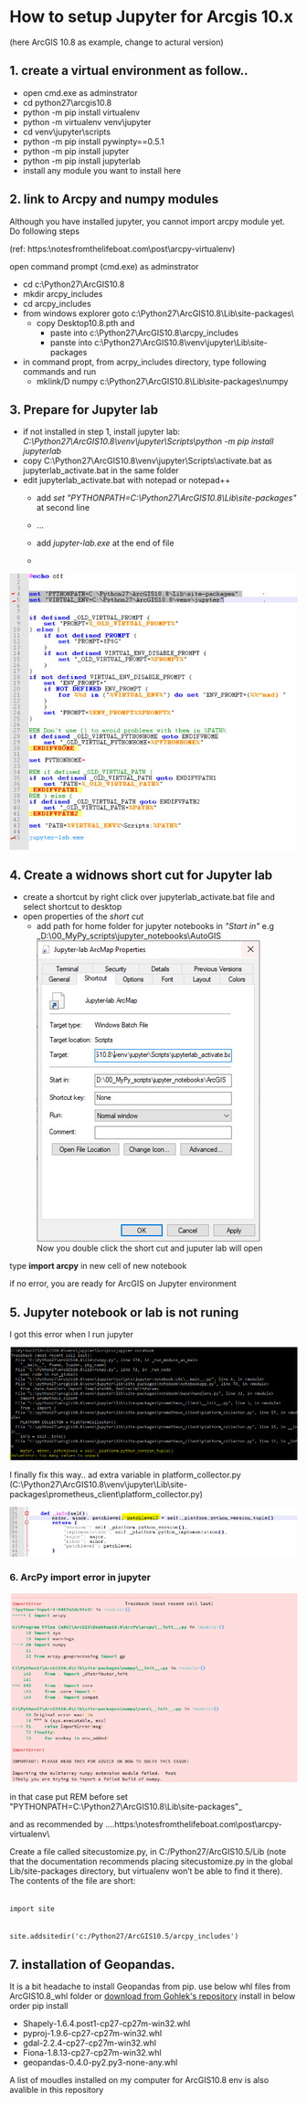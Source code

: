 # How to setup Jupyter for Arcgis 10.x
(here ArcGIS 10.8 as example, change to actural version)
## 1. create a virtual environment as follow..
+ open cmd.exe as adminstrator
 + cd python27\arcgis10.8
 + python -m pip install virtualenv
 + python -m virtualenv venv\jupyter
 + cd venv\jupyter\scripts
 + python -m pip install pywinpty==0.5.1
 + python -m pip install jupyter
 + python -m pip install jupyterlab
 + install any module you want to install here

## 2. link to Arcpy and numpy modules

Although you have installed jupyter, you cannot import arcpy module yet. Do following steps

(ref: https:\\notesfromthelifeboat.com\post\arcpy-virtualenv\)

open command prompt (cmd.exe) as adminstrator
+ cd c:\Python27\ArcGIS10.8
+ mkdir arcpy_includes
+ cd arcpy_includes
+ from windows explorer goto c:\Python27\ArcGIS10.8\Lib\site-packages\
  - copy Desktop10.8.pth and
    - paste into c:\Python27\ArcGIS10.8\arcpy_includes 
    - panste into c:\Python27\ArcGIS10.8\venv\jupyter\Lib\site-packages 
+ in command propt, from acrpy_includes directory, type following commands and run
  - mklink/D numpy c:\Python27\ArcGIS10.8\Lib\site-packages\numpy 

## 3. Prepare for Jupyter lab
+ if not installed in step 1, install jupyter lab: _C:\Python27\ArcGIS10.8\venv\jupyter\Scripts\python -m pip install jupyterlab_ 
+ copy C:\Python27\ArcGIS10.8\venv\jupyter\Scripts\activate.bat as jupyterlab_activate.bat in the same folder
+ edit jupyterlab_activate.bat with notepad or notepad++
  + add _set "PYTHONPATH=C:\Python27\ArcGIS10.8\Lib\site-packages"_ at second line
 
  + ...

  + add _jupyter-lab.exe_ at the end of file
  + 
<img src="images\jupyterlab.bat.PNG"></img>

## 4. Create a widnows short cut for Jupyter lab
+ create a shortcut by right click over jupyterlab_activate.bat file and select shortcut to desktop
+ open properties of the _short cut_
  + add path for home folder for jupyter notebooks in _"Start in"_ e.g _D:\00_MyPy_scripts\jupyter_notebooks\AutoGIS
<img src="images\jupyterlab-shortcut.PNG"></img>  
  Now you double click the short cut and juputer lab will open

type __import arcpy__ in new cell of new notebook

if no error, you are ready for ArcGIS on Jupyter environment

## 5. Jupyter notebook or lab is not runing 
I got this error when I run jupyter

<img src="images/error1.png"></img>

I finally fix this way.. ad extra variable in platform_collector.py (C:\Python27\ArcGIS10.8\venv\jupyter\Lib\site-packages\prometheus_client\platform_collector.py)

<img src="images/solution1.png"></img>
### 6. ArcPy import error in jupyter
<img src="images/error2.png"></img>

in that case put REM before set "PYTHONPATH=C:\Python27\ArcGIS10.8\Lib\site-packages"_

and as recommended by ....https:\\notesfromthelifeboat.com\post\arcpy-virtualenv\

Create a file called sitecustomize.py, in C:/Python27/ArcGIS10.5/Lib (note that the documentation recommends placing sitecustomize.py in the global Lib/site-packages directory, but virtualenv won’t be able to find it there). 
The contents of the file are short:

<code>
import site

site.addsitedir('c:/Python27/ArcGIS10.5/arcpy_includes')
</code> 

## 7. installation of Geopandas.
It is a bit headache to install Geopandas from pip. use below whl files from ArcGIS10.8_whl folder or [download from Gohlek's repository](https://www.lfd.uci.edu/~gohlke/pythonlibs/) 
install in below order
pip install 
 - Shapely-1.6.4.post1-cp27-cp27m-win32.whl
 - pyproj-1.9.6-cp27-cp27m-win32.whl
 - gdal-2.2.4-cp27-cp27m-win32.whl
 - Fiona-1.8.13-cp27-cp27m-win32.whl
 - geopandas-0.4.0-py2.py3-none-any.whl

A list of moudles installed on my computer for ArcGIS10.8 env is also avalible in this repository

